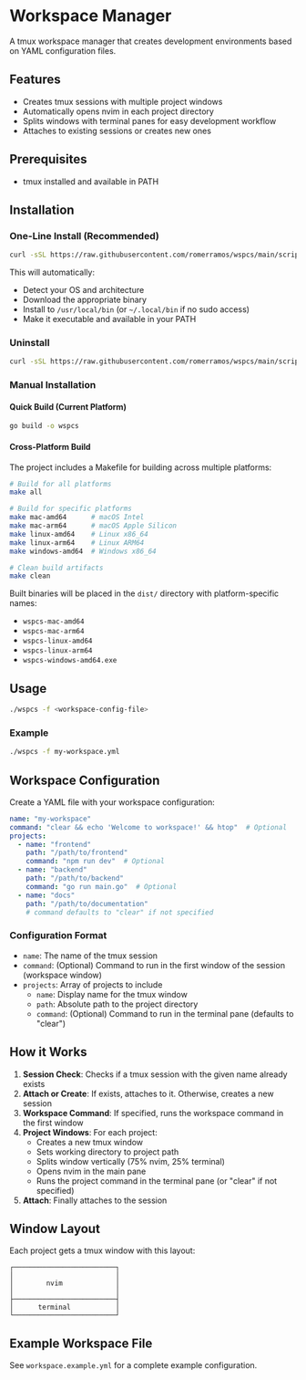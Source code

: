 # Workspace Manager

A tmux workspace manager that creates development environments based on YAML configuration files.

## Features

- Creates tmux sessions with multiple project windows
- Automatically opens nvim in each project directory
- Splits windows with terminal panes for easy development workflow
- Attaches to existing sessions or creates new ones

## Prerequisites

- tmux installed and available in PATH

## Installation

### One-Line Install (Recommended)

```bash
curl -sSL https://raw.githubusercontent.com/romerramos/wspcs/main/scripts/install.sh | bash
```

This will automatically:

- Detect your OS and architecture
- Download the appropriate binary
- Install to `/usr/local/bin` (or `~/.local/bin` if no sudo access)
- Make it executable and available in your PATH

### Uninstall

```bash
curl -sSL https://raw.githubusercontent.com/romerramos/wspcs/main/scripts/uninstall.sh | bash
```

### Manual Installation

#### Quick Build (Current Platform)

```bash
go build -o wspcs
```

#### Cross-Platform Build

The project includes a Makefile for building across multiple platforms:

```bash
# Build for all platforms
make all

# Build for specific platforms
make mac-amd64      # macOS Intel
make mac-arm64      # macOS Apple Silicon
make linux-amd64    # Linux x86_64
make linux-arm64    # Linux ARM64
make windows-amd64  # Windows x86_64

# Clean build artifacts
make clean
```

Built binaries will be placed in the `dist/` directory with platform-specific names:

- `wspcs-mac-amd64`
- `wspcs-mac-arm64`
- `wspcs-linux-amd64`
- `wspcs-linux-arm64`
- `wspcs-windows-amd64.exe`

## Usage

```bash
./wspcs -f <workspace-config-file>
```

### Example

```bash
./wspcs -f my-workspace.yml
```

## Workspace Configuration

Create a YAML file with your workspace configuration:

```yaml
name: "my-workspace"
command: "clear && echo 'Welcome to workspace!' && htop"  # Optional
projects:
  - name: "frontend"
    path: "/path/to/frontend"
    command: "npm run dev"  # Optional
  - name: "backend"
    path: "/path/to/backend"
    command: "go run main.go"  # Optional
  - name: "docs"
    path: "/path/to/documentation"
    # command defaults to "clear" if not specified
```

### Configuration Format

- `name`: The name of the tmux session
- `command`: (Optional) Command to run in the first window of the session (workspace window)
- `projects`: Array of projects to include
  - `name`: Display name for the tmux window
  - `path`: Absolute path to the project directory
  - `command`: (Optional) Command to run in the terminal pane (defaults to "clear")

## How it Works

1. **Session Check**: Checks if a tmux session with the given name already exists
2. **Attach or Create**: If exists, attaches to it. Otherwise, creates a new session
3. **Workspace Command**: If specified, runs the workspace command in the first window
4. **Project Windows**: For each project:
   - Creates a new tmux window
   - Sets working directory to project path
   - Splits window vertically (75% nvim, 25% terminal)
   - Opens nvim in the main pane
   - Runs the project command in the terminal pane (or "clear" if not specified)
5. **Attach**: Finally attaches to the session

## Window Layout

Each project gets a tmux window with this layout:

```
┌─────────────────────────┐
│                         │
│        nvim             │
│                         │
├─────────────────────────┤
│      terminal           │
└─────────────────────────┘
```

## Example Workspace File

See `workspace.example.yml` for a complete example configuration.

